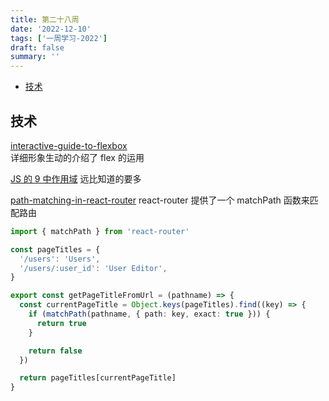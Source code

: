 ```yaml
---
title: 第二十八周
date: '2022-12-10'
tags: ['一周学习-2022']
draft: false
summary: ''
---
```


- [技术](#技术)

## 技术

[interactive-guide-to-flexbox](https://www.joshwcomeau.com/css/interactive-guide-to-flexbox/)  
详细形象生动的介绍了 flex 的运用

[JS 的 9 中作用域](https://mp.weixin.qq.com/s/2R58yPHmroE8VzR48p5SIw)
远比知道的要多

[path-matching-in-react-router](https://www.taniarascia.com/path-matching-in-react-router/)
react-router 提供了一个 matchPath 函数来匹配路由

```ts
import { matchPath } from 'react-router'

const pageTitles = {
  '/users': 'Users',
  '/users/:user_id': 'User Editor',
}

export const getPageTitleFromUrl = (pathname) => {
  const currentPageTitle = Object.keys(pageTitles).find((key) => {
    if (matchPath(pathname, { path: key, exact: true })) {
      return true
    }

    return false
  })

  return pageTitles[currentPageTitle]
}
```
